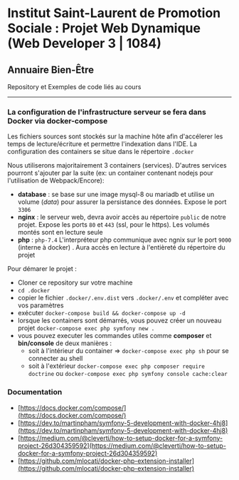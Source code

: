 # Institut Saint-Laurent de Promotion Sociale : Projet Web Dynamique (Web Developer 3 | 1084) 

## Annuaire Bien-Être

Repository et Exemples de code liés au cours

--- 

### La configuration de l'infrastructure serveur se fera dans Docker via docker-compose

Les fichiers sources sont stockés sur la machine hôte afin d'accélerer les temps de lecture/écriture et permettre l'indexation dans l'IDE.
La configuration des containers se situe dans le répertoire `.docker`  
    
Nous utiliserons majoritairement 3 containers (services). D'autres services pourront s'ajouter par la suite (ex: un container contenant nodejs pour l'utilisation de Webpack/Encore):
    
   * **database** : se base sur une image mysql-8 ou mariadb et utilise un volume (_data_) pour assurer la persistance des données. Expose le port `3306`
   * **nginx** : le serveur web, devra avoir accès au répertoire `public` de notre projet. Expose les ports `80` et `443` (ssl, pour le https). Les volumés montés sont en lecture seule
   * **php** : `php-7.4` L'interpréteur php communique avec ngnix sur le port `9000` (interne à docker) . Aura accès en lecture à l'entièreté du répertoire du projet
   
Pour démarer le projet :

- Cloner ce repository sur votre machine
- `cd .docker`
- copier le fichier `.docker/.env.dist` vers `.docker/.env` et compléter avec vos paramètres
- exécuter `docker-compose build && docker-compose up -d`
- lorsque les containers sont démarrés, vous pouvez créer un nouveau projet `docker-compose exec php symfony new .`
- vous pouvez executer les commandes utiles comme **composer** et **bin/console** de deux manières : 
    - soit à l'intérieur du container => `docker-compose exec php sh` pour se connecter au shell
    - soit à l'extérieur `docker-compose exec php composer require doctrine` ou `docker-compose exec php symfony console cache:clear`
    
### Documentation
- [https://docs.docker.com/compose/](https://docs.docker.com/compose/)
- [https://dev.to/martinpham/symfony-5-development-with-docker-4hj8](https://dev.to/martinpham/symfony-5-development-with-docker-4hj8)
- [https://medium.com/@cleverti/how-to-setup-docker-for-a-symfony-project-26d304359592](https://medium.com/@cleverti/how-to-setup-docker-for-a-symfony-project-26d304359592)
- [https://github.com/mlocati/docker-php-extension-installer](https://github.com/mlocati/docker-php-extension-installer)